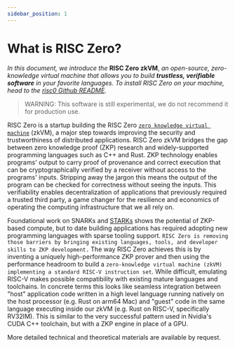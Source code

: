 ```yaml
---
sidebar_position: 1
---
```


# What is RISC Zero?
<!--Author: Choong April 18, 2022
Edits: Paul April 30, 2022-->

*In this document, we introduce the* **RISC Zero zkVM**, *an open-source, zero-knowledge virtual machine that allows you to build **trustless, verifiable software** in your favorite languages. To install RISC Zero on your machine, head to the [risc0 Github README](https://github.com/risc0/risc0#readme).* <br/>
> WARNING: This software is still experimental, we do not recommend it for production use.

RISC Zero is a startup building the RISC Zero [`zero knowledge virtual machine`](../../key-terminology.md) (zkVM), a major step towards improving the security and trustworthiness of distributed applications. RISC Zero zkVM bridges the gap between zero knowledge proof (ZKP) research and widely-supported programming languages such as C++ and Rust. ZKP technology enables programs' output to carry proof of provenance and correct execution that can be cryptographically verified by a receiver without access to the programs' inputs. Stripping away the jargon this means the output of the program can be checked for correctness without seeing the inputs. This verifiability enables decentralization of applications that previously required a trusted third party, a game changer for the resilience and economics of operating the computing infrastructure that we all rely on.

Foundational work on SNARKs and [STARKs](../../reference-docs/about-starks.md) shows the potential of ZKP-based compute, but to date building applications has required adopting new programming languages with sparse tooling support. `RISC Zero is removing those barriers by bringing existing languages, tools, and developer skills to ZKP development.` The way RISC Zero achieves this is by inventing a uniquely high-performance ZKP prover and then using the performance headroom to build a `zero-knowledge virtual machine (zkVM) implementing a standard RISC-V instruction set`. While difficult, emulating RISC-V makes possible compatibility with existing mature languages and toolchains. In concrete terms this looks like seamless integration between "host" application code written in a high level language running natively on the host processor (e.g. Rust on arm64 Mac) and "guest" code in the same language executing inside our zkVM (e.g. Rust on RISC-V, specifically RV32IM). This is similar to the very successful pattern used in Nvidia's CUDA C++ toolchain, but with a ZKP engine in place of a GPU.

More detailed technical and theoretical materials are available by request.
<!-- TODO either release paper or put e-mail address here  -->